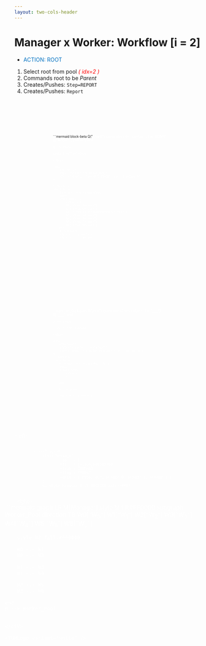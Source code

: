 ```yaml
---
layout: two-cols-header
---
```


# Manager x Worker: Workflow [i = 2]

- <span style="color:#0070C0;font-style:bold;">ACTION: ROOT</span>
1. Select root from pool <span style="color:#FF0000; font-style:italic;">( idx=2 )</span>
2. Commands root to be _Parent_
3. Creates/Pushes: `Step=REPORT`
4. Creates/Pushes: `Report`

<div
    alt="StepQ"
    style="transform: scale(0.6)"
    class="absolute top--5 left-30% right-0 bottom-0"
>
```mermaid
block-beta
    Q("<font color=white>StepQ")
    space
    block:items
        columns 1
        A["<del>CONN</del>"] 
        B["<del>ROOT</del>"] 
        C["RPRT"]
    end

    Q --> items

    style Q fill:#FF0000
```
</div>

<div
    alt="Pool"
    style="transform: scale(0.6)"
    class="absolute top--5 left-60% right-0 bottom-0"
>

```mermaid
block-beta
    P("<font color=white>Pool ")
    space
    block:workers
        columns 3
        W0["W<sub>0</sub>"] 
        W1["W<sub>1</sub>"]
        W2["<font color=black>W<sub>2</sub>"]
        W3["W<sub>3</sub>"]
        W4["W<sub>4</sub>"]
        W5["W<sub>5</sub>"]
        W6["W<sub>6</sub>"]
    end
    P-->workers
    style P fill:#0070C0
    style W2 fill:#000000
```
</div>

<div
    alt="JobQ"
    style="transform: scale(0.6)"
    class="absolute top-18% left-30% right--1% bottom-0"
>
```mermaid
block-beta
    J("<font color=white>Jobs")
    space
    block:items
        columns 1
        A["____"] 
        B["____"] 
    end

    J --> items

    style J fill:#000000
```
</div>

<div
    alt="RepQ"
    style="transform: scale(0.6)"
    class="absolute top-18% left-60% right--1% bottom-0"
>
```mermaid
block-beta
    R("<font color=black>Reports")
    space
    block:items
        columns 1
        A["____"] 
        B["____"] 
    end

    R --> items

    style R fill:#DAD7CB
```
</div>

::left::

<div 
    alt="Message"
    style="transform: scale(0.8)"
>

```mermaid
classDiagram
    class Message{
            +id   = 1
            +ts   = 1715280981565948
            +type = COMMAND
            +flag = PARENT
            +data = [ rate, dur, w_addr_0, w_addr_1, w_addr_3 ]
    }
    %% style Message fill:#0070C0,color:#fff
```

</div>

::right::

<div 
    alt="ManagerxWorker"
    style="transform: scale(1.1)"
    class="absolute bottom-13% right-16%"
>
```mermaid
graph LR 
    M[<font color=white>Manager]
    style M fill:#FF0000
    subgraph Worker_Pool
        direction TB
        W0["W<sub>0</sub>"] 
        W1["W<sub>1</sub>"]
        W2["<font color=white>W<sub>2</sub>"]
        W3["W<sub>3</sub>"]
        W4["W<sub>4</sub>"]
        W5["W<sub>5</sub>"]
        W6["W<sub>6</sub>"]

        style W2 fill:#FF0000

        W0 -.- W1
        W0 -.- W2

        W1 -.- W3
        W1 -.- W4

        W2 -.- W5
        W2 -.- W6

    end
    M --> Worker_Pool
```

</diV>

<TUMLogo variant="white" />
